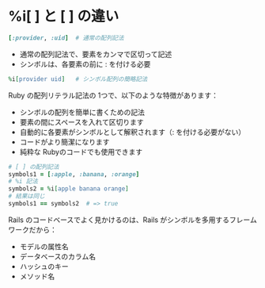# %i[ ] と [ ] の違い

```rb
[:provider, :uid]  # 通常の配列記法
```
- 通常の配列記法で、要素をカンマで区切って記述
- シンボルは、各要素の前に : を付ける必要

```rb
%i[provider uid]   # シンボル配列の簡略記法
```
Ruby の配列リテラル記法の 1つで、以下のような特徴があります：
- シンボルの配列を簡単に書くための記法
- 要素の間にスペースを入れて区切ります
- 自動的に各要素がシンボルとして解釈されます（: を付ける必要がない）
- コードがより簡潔になります
- 純粋な Rubyのコードでも使用できます



```rb
# [ ] の配列記法
symbols1 = [:apple, :banana, :orange]
# %i 記法
symbols2 = %i[apple banana orange]
# 結果は同じ
symbols1 == symbols2  # => true
```

Rails のコードベースでよく見かけるのは、Rails がシンボルを多用するフレームワークだから：
- モデルの属性名
- データベースのカラム名
- ハッシュのキー
- メソッド名

